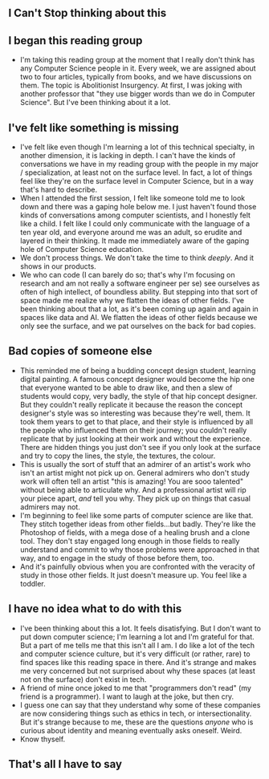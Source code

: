 ## I Can't Stop thinking about this

## I began this reading group
- I'm taking this reading group at the moment that I really don't think has any Computer Science people in it. 
  Every week, we are assigned about two to four articles, typically from books, and we have discussions on them.
  The topic is Abolitionist Insurgency. At first, I was joking with another professor that "they use bigger words
  than we do in Computer Science". But I've been thinking about it a lot.

## I've felt like something is missing
- I've felt like even though I'm learning a lot of this technical specialty, in another dimension, it is lacking
  in depth. I can't have the kinds of conversations we have in my reading group with the people in my major / specialization,
  at least not on the surface level. In fact, a lot of things feel like they're on the surface level in Computer Science,
  but in a way that's hard to describe.
- When I attended the first session, I felt like someone told me to look down and there was a gaping hole below me. I just
  haven't found those kinds of conversations among computer scientists, and I honestly felt like a child. I felt like I
  could only communicate with the language of a ten year old, and everyone around me was an adult, so erudite and layered
  in their thinking. It made me immediately aware of the gaping hole of Computer Science education.
- We don't process things. We don't take the time to think *deeply*. And it shows in our products.
- We who can code (I can barely do so; that's why I'm focusing on research and am not really a software engineer per se) see
  ourselves as often of high intellect, of boundless ability. But stepping into that sort of space made me realize why we 
  flatten the ideas of other fields. I've been thinking about that a lot, as it's been coming up again and again in spaces like
  data and AI. We flatten the ideas of other fields because we only see the surface, and we pat ourselves on the back for bad copies.
  
## Bad copies of someone else
- This reminded me of being a budding concept design student, learning digital painting. A famous concept designer would become
  the hip one that everyone wanted to be able to draw like, and then a slew of students would copy, very badly, the style of 
  that hip concept designer. But they couldn't really replicate it because the reason the concept designer's style was so interesting
  was because they're well, them. It took them years to get to that place, and their style is influenced by all the people who
  influenced them on their journey; you couldn't really replicate that by just looking at their work and without the experience.
  There are hidden things you just don't see if you only look at the surface and try to copy the lines, the style, the textures, the colour. 
- This is usually the sort of stuff that an admirer of an artist's work who isn't an artist might not pick up on. General admirers who 
  don't study work will often tell an artist "this is amazing! You are sooo talented" without being able to articulate why. And a professional artist will
  rip your piece apart, *and* tell you why. They pick up on things that casual admirers may not. 
- I'm beginning to feel like some parts of computer science are like that. They stitch together ideas from other fields...but badly.
  They're like the Photoshop of fields, with a mega dose of a healing brush and a clone tool.
  They don't stay engaged long enough in those fields to really understand and commit to why those problems were approached in that way,
  and to engage in the study of those before them, too.
- And it's painfully obvious when you are confronted with the veracity of study in those other fields. It just doesn't measure up.
  You feel like a toddler.
  
## I have no idea what to do with this
- I've been thinking about this a lot. It feels disatisfying. But I don't want to put down computer science; I'm learning a lot 
  and I'm grateful for that. But a part of me tells me that this isn't all I am. I do like a lot of the tech and computer science
  culture, but it's very difficult (or rather, rare) to find spaces like this reading space in there. And it's strange and makes
  me very concerned but not surprised about why these spaces (at least not on the surface) don't exist in tech. 
- A friend of mine once joked to me that "programmers don't read" (my friend is a programmer). I want to laugh at the joke, but then
  cry. 
- I guess one can say that they understand why some of these companies are now considering things such as ethics in tech, or 
  intersectionality. But it's strange because to me, these are the questions *anyone* who is curious about identity and meaning
  eventually asks oneself. Weird.
- Know thyself.
  
## That's all I have to say
  
